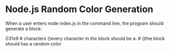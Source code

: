 # Node.js Random Color Generation

When a user enters node index.js in the command line, the program should generate a block:

()31x9 # characters
()every character in the block should be a: #
()the block should has a random color
